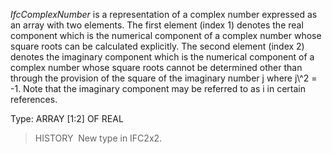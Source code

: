 _IfcComplexNumber_ is a representation of a complex number expressed as an array with two elements. The first element (index 1) denotes the real component which is the numerical component of a complex number whose square roots can be calculated explicitly. The second element (index 2) denotes the imaginary component which is the numerical component of a complex number whose square roots cannot be determined other than through the provision of the square of the imaginary number j where j\\^2 = -1. Note that the imaginary component may be referred to as i in certain references.

Type: ARRAY [1:2] OF REAL

> HISTORY&nbsp; New type in IFC2x2.
